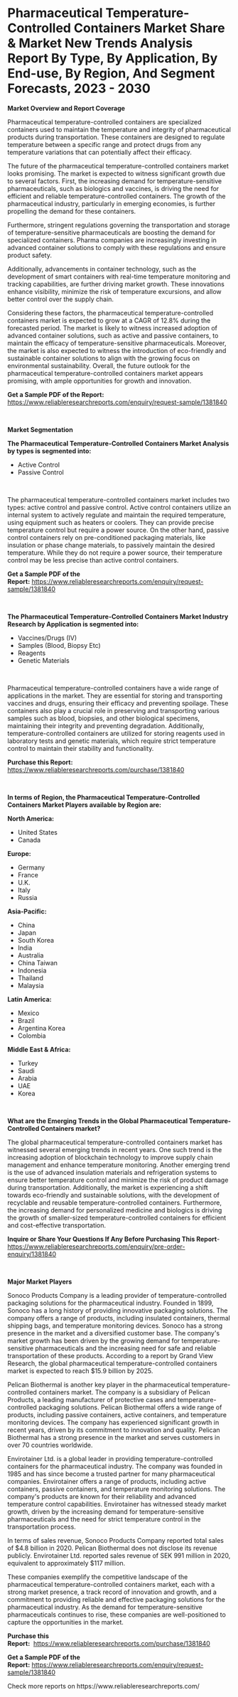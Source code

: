 <p><h1>Pharmaceutical Temperature-Controlled Containers Market Share & Market New Trends Analysis Report By Type, By Application, By End-use, By Region, And Segment Forecasts, 2023 - 2030</h1></p><p><strong>Market Overview and Report Coverage</strong></p>
<p><p>Pharmaceutical temperature-controlled containers are specialized containers used to maintain the temperature and integrity of pharmaceutical products during transportation. These containers are designed to regulate temperature between a specific range and protect drugs from any temperature variations that can potentially affect their efficacy.</p><p>The future of the pharmaceutical temperature-controlled containers market looks promising. The market is expected to witness significant growth due to several factors. First, the increasing demand for temperature-sensitive pharmaceuticals, such as biologics and vaccines, is driving the need for efficient and reliable temperature-controlled containers. The growth of the pharmaceutical industry, particularly in emerging economies, is further propelling the demand for these containers.</p><p>Furthermore, stringent regulations governing the transportation and storage of temperature-sensitive pharmaceuticals are boosting the demand for specialized containers. Pharma companies are increasingly investing in advanced container solutions to comply with these regulations and ensure product safety.</p><p>Additionally, advancements in container technology, such as the development of smart containers with real-time temperature monitoring and tracking capabilities, are further driving market growth. These innovations enhance visibility, minimize the risk of temperature excursions, and allow better control over the supply chain.</p><p>Considering these factors, the pharmaceutical temperature-controlled containers market is expected to grow at a CAGR of 12.8% during the forecasted period. The market is likely to witness increased adoption of advanced container solutions, such as active and passive containers, to maintain the efficacy of temperature-sensitive pharmaceuticals. Moreover, the market is also expected to witness the introduction of eco-friendly and sustainable container solutions to align with the growing focus on environmental sustainability. Overall, the future outlook for the pharmaceutical temperature-controlled containers market appears promising, with ample opportunities for growth and innovation.</p></p>
<p><strong>Get a Sample PDF of the Report:</strong> <a href="https://www.reliableresearchreports.com/enquiry/request-sample/1381840">https://www.reliableresearchreports.com/enquiry/request-sample/1381840</a></p>
<p>&nbsp;</p>
<p><strong>Market Segmentation</strong></p>
<p><strong>The Pharmaceutical Temperature-Controlled Containers Market Analysis by types is segmented into:</strong></p>
<p><ul><li>Active Control</li><li>Passive Control</li></ul></p>
<p>&nbsp;</p>
<p><p>The pharmaceutical temperature-controlled containers market includes two types: active control and passive control. Active control containers utilize an internal system to actively regulate and maintain the required temperature, using equipment such as heaters or coolers. They can provide precise temperature control but require a power source. On the other hand, passive control containers rely on pre-conditioned packaging materials, like insulation or phase change materials, to passively maintain the desired temperature. While they do not require a power source, their temperature control may be less precise than active control containers.</p></p>
<p><strong>Get a Sample PDF of the Report:</strong>&nbsp;<a href="https://www.reliableresearchreports.com/enquiry/request-sample/1381840">https://www.reliableresearchreports.com/enquiry/request-sample/1381840</a></p>
<p>&nbsp;</p>
<p><strong>The Pharmaceutical Temperature-Controlled Containers Market Industry Research by Application is segmented into:</strong></p>
<p><ul><li>Vaccines/Drugs (IV)</li><li>Samples (Blood, Biopsy Etc)</li><li>Reagents</li><li>Genetic Materials</li></ul></p>
<p>&nbsp;</p>
<p><p>Pharmaceutical temperature-controlled containers have a wide range of applications in the market. They are essential for storing and transporting vaccines and drugs, ensuring their efficacy and preventing spoilage. These containers also play a crucial role in preserving and transporting various samples such as blood, biopsies, and other biological specimens, maintaining their integrity and preventing degradation. Additionally, temperature-controlled containers are utilized for storing reagents used in laboratory tests and genetic materials, which require strict temperature control to maintain their stability and functionality.</p></p>
<p><strong>Purchase this Report:</strong>&nbsp; <a href="https://www.reliableresearchreports.com/purchase/1381840">https://www.reliableresearchreports.com/purchase/1381840</a></p>
<p>&nbsp;</p>
<p><strong>In terms of Region, the Pharmaceutical Temperature-Controlled Containers Market Players available by Region are:</strong></p>
<p>
    <p> <strong> North America: </strong>
        <ul>
            <li>United States</li>
            <li>Canada</li>
        </ul>
        </p> 
    <p> <strong> Europe: </strong>
        <ul>
            <li>Germany</li>
            <li>France</li>
            <li>U.K.</li>
            <li>Italy</li>
            <li>Russia</li>
        </ul>
        </p> 
    <p> <strong> Asia-Pacific: </strong>
        <ul>
            <li>China</li>
            <li>Japan</li>
            <li>South Korea</li>
            <li>India</li>
            <li>Australia</li>
            <li>China Taiwan</li>
            <li>Indonesia</li>
            <li>Thailand</li>
            <li>Malaysia</li>
        </ul>
        </p> 
    <p> <strong> Latin America: </strong>
        <ul>
            <li>Mexico</li>
            <li>Brazil</li>
            <li>Argentina Korea</li>
            <li>Colombia</li>
        </ul>
        </p> 
    <p> <strong> Middle East & Africa: </strong>
        <ul>
            <li>Turkey</li>
            <li>Saudi</li>
            <li>Arabia</li>
            <li>UAE</li>
            <li>Korea</li>
        </ul>
    </p>
    </p>
<p>&nbsp;</p>
<p><strong>What are the Emerging Trends in the Global Pharmaceutical Temperature-Controlled Containers market?</strong></p>
<p><p>The global pharmaceutical temperature-controlled containers market has witnessed several emerging trends in recent years. One such trend is the increasing adoption of blockchain technology to improve supply chain management and enhance temperature monitoring. Another emerging trend is the use of advanced insulation materials and refrigeration systems to ensure better temperature control and minimize the risk of product damage during transportation. Additionally, the market is experiencing a shift towards eco-friendly and sustainable solutions, with the development of recyclable and reusable temperature-controlled containers. Furthermore, the increasing demand for personalized medicine and biologics is driving the growth of smaller-sized temperature-controlled containers for efficient and cost-effective transportation.</p></p>
<p><strong>Inquire or Share Your Questions If Any Before Purchasing This Report</strong>- <a href="https://www.reliableresearchreports.com/enquiry/pre-order-enquiry/1381840">https://www.reliableresearchreports.com/enquiry/pre-order-enquiry/1381840</a></p>
<p>&nbsp;</p>
<p><strong>Major Market Players</strong></p>
<p><p>Sonoco Products Company is a leading provider of temperature-controlled packaging solutions for the pharmaceutical industry. Founded in 1899, Sonoco has a long history of providing innovative packaging solutions. The company offers a range of products, including insulated containers, thermal shipping bags, and temperature monitoring devices. Sonoco has a strong presence in the market and a diversified customer base. The company's market growth has been driven by the growing demand for temperature-sensitive pharmaceuticals and the increasing need for safe and reliable transportation of these products. According to a report by Grand View Research, the global pharmaceutical temperature-controlled containers market is expected to reach $15.9 billion by 2025.</p><p>Pelican Biothermal is another key player in the pharmaceutical temperature-controlled containers market. The company is a subsidiary of Pelican Products, a leading manufacturer of protective cases and temperature-controlled packaging solutions. Pelican Biothermal offers a wide range of products, including passive containers, active containers, and temperature monitoring devices. The company has experienced significant growth in recent years, driven by its commitment to innovation and quality. Pelican Biothermal has a strong presence in the market and serves customers in over 70 countries worldwide.</p><p>Envirotainer Ltd. is a global leader in providing temperature-controlled containers for the pharmaceutical industry. The company was founded in 1985 and has since become a trusted partner for many pharmaceutical companies. Envirotainer offers a range of products, including active containers, passive containers, and temperature monitoring solutions. The company's products are known for their reliability and advanced temperature control capabilities. Envirotainer has witnessed steady market growth, driven by the increasing demand for temperature-sensitive pharmaceuticals and the need for strict temperature control in the transportation process.</p><p>In terms of sales revenue, Sonoco Products Company reported total sales of $4.8 billion in 2020. Pelican Biothermal does not disclose its revenue publicly. Envirotainer Ltd. reported sales revenue of SEK 991 million in 2020, equivalent to approximately $117 million.</p><p>These companies exemplify the competitive landscape of the pharmaceutical temperature-controlled containers market, each with a strong market presence, a track record of innovation and growth, and a commitment to providing reliable and effective packaging solutions for the pharmaceutical industry. As the demand for temperature-sensitive pharmaceuticals continues to rise, these companies are well-positioned to capture the opportunities in the market.</p></p>
<p><strong>Purchase this Report:</strong>&nbsp;&nbsp;<a href="https://www.reliableresearchreports.com/purchase/1381840">https://www.reliableresearchreports.com/purchase/1381840</a></p>
<p></p>
<p><strong>Get a Sample PDF of the Report:</strong>&nbsp;<a href="https://www.reliableresearchreports.com/enquiry/request-sample/1381840">https://www.reliableresearchreports.com/enquiry/request-sample/1381840</a></p>
<p>Check more reports on https://www.reliableresearchreports.com/</p>
